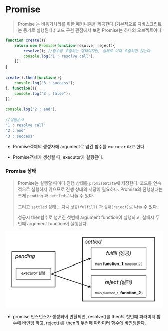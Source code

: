# Promise

> Promise 는 비동기처리를 위한 메커니즘을 제공한다.(기본적으로 자바스크립트는 동기로 실행된다.) 코드 구현 관점에서 보면 Promise는 하나의 오브젝트이다.

```javascript
function create(){
    return new Promise(function(resolve, reject){
        resolve(); //함수를 호출하는 형태이지만, 실제로 이때 호출하진 않는다.
        console.log("1 : resolve call");
    });
}

create().then(function(){
    console.log("3 : success");
}, function(){
    console.log("3 : false");
});

console.log("2 : end");

//실행순서
"1 : resolve call"
"2 : end"
"3 : success"
```

- Promise객체의 생성자에 argument로 넘긴 함수를 `executor` 라고 한다.

- Promise객체가 생성될 때, executor가 실행된다.


### Promise 상태

> Promise는 실행할 때마다 진행 상태를 `promiseState`에 저장한다. 코드를 연속적으로 실행하지 않으므로 진행 상태의 저장이 필요하다. Promise의 진행상태는 크게 `pending` 과 `settled`로 나눌 수 있다.
>
> 그리고 `settled` 상태는 다시 `성공(fulfill)` 과 `실패(reject)`로 나눌 수 있다.
>
> 성공시 then함수로 넘겨진 첫번째 argument function이 실행되고, 실패시 두번째 argument function이 실행된다.

![promise_state](./promise_state.png)

- promise 인스턴스가 생성되어 반환되면, resolve()를 then의 첫번째 파라미터 함수에 바인딩 하고, reject()를 then의 두번째 파라미터 함수에 바인딩한다.